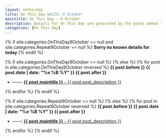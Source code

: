 ```yaml
---
layout: onthisday
title: On This Day &#124; 9 October
maintitle: On This Day — 9 October
description: Details for On This Day are genarated by the posts added to the website so the content is subject to changes/updates over time.
categories: [On This Day]
---
```


{% if site.categories.OnThisDay9October == null and site.categories.Repeat9October == null %}
<strong>Sorry no known details for today</strong>
{% endif %}

{% if site.categories.OnThisDay9October == null %}
{% else %}
{% for post in site.categories.OnThisDay9October reversed %}
<strong>{{ post.before }} {{ post.date | date: "%e %B %Y" }} {{ post.after }}</strong>
<ul>
<li> ——: <a href="{{ post.url }}"><strong>{{ post.maintitle }}</strong> - {{ post.post_description }}</a></li>
</ul>
{% endfor %}
{% endif %}

{% if site.categories.Repeat9October == null %}
{% else %}
{% for post in site.categories.Repeat9October reversed %}
<strong>{{ post.before }} {{ post.date | date: "%e %B %Y" }} {{ post.after }}</strong>
<ul>
<li> ——: <a href="{{ post.url }}"><strong>{{ post.maintitle }}</strong> - {{ post.post_description }}</a></li>
</ul>
{% endfor %}
{% endif %}

